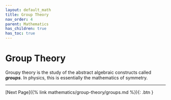 ```yaml
---
layout: default_math
title: Group Theory
nav_order: 4
parent: Mathematics
has_children: true
has_toc: true
---
```


# Group Theory

Groupy theory is the study of the abstract algebraic constructs called ***groups***.
In physics, this is essentially the mathematics of symmetry.

---
[Next Page]({% link mathematics/group-theory/groups.md %}){: .btn }
